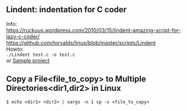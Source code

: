 
## Lindent: indentation for C coder
Info:   
https://ruckuus.wordpress.com/2010/03/15/lindent-amazing-script-for-lazy-c-coder/  
https://github.com/torvalds/linux/blob/master/scripts/Lindent  
Howto:  
`./Lindent test.c -o test.c`  
or [Sample project](samples/c_Lindent)

## Copy a File<file_to_copy> to Multiple Directories<dir1,dir2> in Linux
`$ echo <dir1> <dir2> | xargs -n 1 cp -v <file_to_copy>`



